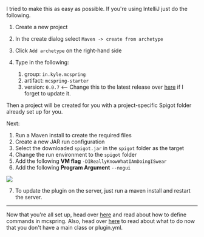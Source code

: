 I tried to make this as easy as possible. If you're using IntelliJ just do the following.

1. Create a new project
2. In the create dialog select `Maven -> create from archetype`
3. Click `Add archetype` on the right-hand side
4. Type in the following:

    1. group: `in.kyle.mcspring` 
    2. artifact: `mcspring-starter` 
    3. version: `0.0.7` <-- Change this to the latest release over [here](https://github.com/kylepls/mcspring/releases) if I forget to update it.

Then a project will be created for you with a project-specific Spigot folder already set up for you.

Next:

1. Run a Maven install to create the required files
2. Create a new JAR run configuration
3. Select the downloaded `spigot.jar` in the `spigot` folder as the target
4. Change the run environment to the `spigot` folder
5. Add the following **VM flag** `-DIReallyKnowWhatIAmDoingISwear`
6. Add the following **Program Argument** `--nogui`

![](https://i.imgur.com/waoHVTz.png)

7. To update the plugin on the server, just run a maven install and restart the server.

---

Now that you're all set up, head over [here](https://github.com/kylepls/mcspring/wiki/The-Commands-API) and read about how to define commands in mcspring. Also, head over [here](https://github.com/kylepls/mcspring/wiki/The-plugin.yml-and-Extending-JavaPlugin) to read about what to do now that you don't have a main class or plugin.yml.
